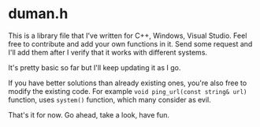 # duman.h

This is a library file that I've written for C++, Windows, Visual Studio. Feel free to contribute and add your own functions in it. Send some request and I'll add them after I verify that it works with different systems.

It's pretty basic so far but I'll keep updating it as I go.

If you have better solutions than already existing ones, you're also free to modify the existing code. For example `void ping_url(const string& url)` function, uses `system()` function, which many consider as evil.

That's it for now. Go ahead, take a look, have fun.

